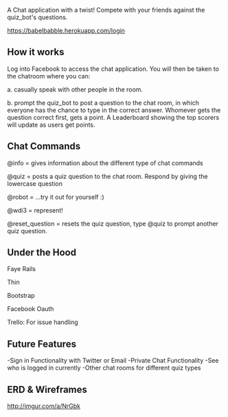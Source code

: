 A Chat application with a twist! Compete with your friends against the quiz_bot's questions.

https://babelbabble.herokuapp.com/login

How it works
---
Log into Facebook to access the chat application.  You will then be taken to the chatroom where you can:

a. casually speak with other people in the room.

b. prompt the quiz_bot to post a question to the chat room, in which everyone has the chance to type in the correct answer. Whomever gets the question correct first, gets a point.  A Leaderboard showing the top scorers will update as users get points.

Chat Commands
---
@info = gives information about the different type of chat commands

@quiz = posts a quiz question to the chat room. Respond by giving the lowercase question

@robot = ...try it out for yourself :)

@wdi3 = represent!

@reset_question = resets the quiz question, type @quiz to prompt another quiz question.

Under the Hood
---
Faye Rails

Thin

Bootstrap

Facebook Oauth

Trello: For issue handling


Future Features
---
-Sign in Functionality with Twitter or Email
-Private Chat Functionality
-See who is logged in currently
-Other chat rooms for different quiz types

ERD & Wireframes
---
http://imgur.com/a/NrGbk
